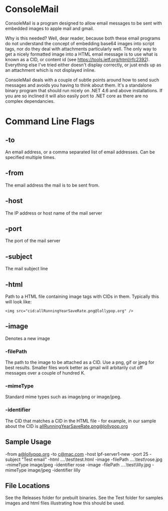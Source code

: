 # ConsoleMail
ConsoleMail is a program designed to allow email messages to be sent with embedded images to apple mail and gmail.

Why is this needed? Well, dear reader, because both these email programs do not understand the concept of embedding base64 images into script tags, nor do they deal with attachments particularly well.  The only way to get a nicely formatted image into a HTML email message is to use what is known as a CID, or content id (see https://tools.ietf.org/html/rfc2392).  Everything else I've tried either doesn't display correctly, or just ends up as an attachment which is not displayed inline.

ConsoleMail deals with a couple of subtle points around how to send such messages and avoids you having to think about them.  It's a standalone binary program that should run nicely on .NET 4.6 and above installations. If you are so inclined it will also easily port to .NET core as there are no complex dependancies.

# Command Line Flags

## -to

An email address, or a comma separated list of email addresses.  Can be specified multiple times.

## -from

The email address the  mail is to be sent from.

## -host

The IP address or host name of the mail server

## -port

The port of the mail server

## -subject

The mail subject line

## -html

Path to a HTML file containing image tags with CIDs in them.  Typically this will look like:

`<img src="cid:allRunningYearSaveRate.png@lollypop.org" />`

## -image

Denotes a new image

### -filePath

The path to the image to be attached as a CID.  Use a png, gif or jpeg for best results.  Smaller files work better as gmail will arbitarily cut off messages over a couple of hundred K.

### -mimeType

Standard mime types such as image/png or image/jpeg.

### -identifier

The CID that matches a CID in the HTML file - for example, in our sample about the CID is allRunningYearSaveRate.png@lollypop.org

## Sample Usage

-from a@lollypop.org -to c@mac.com -host lpf-server1-new -port 25 -subject "Test email" -html ..\..\test\test.html -image -filePath ..\..\test\rose.jpg -mimeType image/jpeg -identifier rose -image -filePath ..\..\test\lilly.jpg -mimeType image/jpeg -identifier lilly

## File Locations
See the Releases folder for prebuilt binaries.
See the Test folder for samples images and html files illustrating how this should be used.

